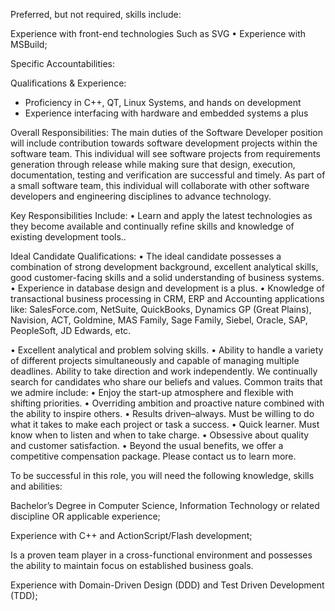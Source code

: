 Preferred, but not required, skills include:


Experience with front-end technologies Such as SVG
•	Experience with MSBuild;





Specific Accountabilities: 


Qualifications & Experience:

-	Proficiency in C++, QT, Linux Systems, and hands on development
-	Experience interfacing with hardware and embedded systems a plus


Overall Responsibilities:  The main duties of the Software Developer position will include contribution towards software development projects within the software team.  This individual will see software projects from requirements generation through release while making sure that design, execution, documentation, testing and verification are successful and timely.  As part of a small software team, this individual will collaborate with other software developers and engineering disciplines to advance technology. 

Key Responsibilities Include:
•	Learn and apply the latest technologies as they become available and continually refine skills and knowledge of existing development tools..


Ideal Candidate Qualifications:
•	The ideal candidate possesses a combination of strong development background, excellent analytical skills, good customer-facing skills and a solid understanding of business systems.
•	Experience in database design and development is a plus.
•	Knowledge of transactional business processing in CRM, ERP and Accounting applications like: SalesForce.com, NetSuite, QuickBooks, Dynamics GP (Great Plains), Navision, ACT, Goldmine, MAS Family, Sage Family, Siebel, Oracle, SAP, PeopleSoft, JD Edwards, etc.

•	Excellent analytical and problem solving skills.
•	Ability to handle a variety of different projects simultaneously and capable of managing multiple deadlines.  Ability to take direction and work independently.
We continually search for candidates who share our beliefs and values. Common traits that we admire include:
•	Enjoy the start-up atmosphere and flexible with shifting priorities.
•	Overriding ambition and proactive nature combined with the ability to inspire others.
•	Results driven–always. Must be willing to do what it takes to make each project or task a success.
•	Quick learner. Must know when to listen and when to take charge.
•	Obsessive about quality and customer satisfaction.
•	Beyond the usual benefits, we offer a competitive compensation package.  Please contact us to learn more.



To be successful in this role, you will need the following knowledge, skills and abilities:

Bachelor’s Degree in Computer Science, Information Technology or related discipline OR applicable experience;


Experience with C++ and ActionScript/Flash development;


Is a proven team player in a cross-functional environment and possesses the ability to maintain focus on established business goals.

Experience with Domain-Driven Design (DDD) and Test Driven Development (TDD);